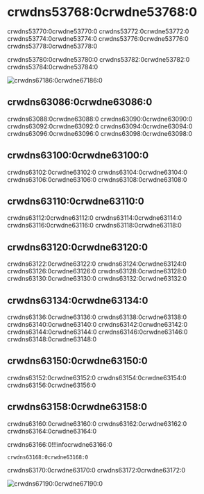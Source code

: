 # crwdns53768:0crwdne53768:0

crwdns53770:0crwdne53770:0  crwdns53772:0crwdne53772:0 crwdns53774:0crwdne53774:0  crwdns53776:0crwdne53776:0  crwdns53778:0crwdne53778:0

crwdns53780:0crwdne53780:0  crwdns53782:0crwdne53782:0  crwdns53784:0crwdne53784:0

![crwdns67186:0crwdne67186:0](crwdns67184:0crwdne67184:0)

## crwdns63086:0crwdne63086:0

crwdns63088:0crwdne63088:0  crwdns63090:0crwdne63090:0  crwdns63092:0crwdne63092:0  crwdns63094:0crwdne63094:0  crwdns63096:0crwdne63096:0  crwdns63098:0crwdne63098:0

## crwdns63100:0crwdne63100:0

crwdns63102:0crwdne63102:0  crwdns63104:0crwdne63104:0  crwdns63106:0crwdne63106:0 crwdns63108:0crwdne63108:0

## crwdns63110:0crwdne63110:0

crwdns63112:0crwdne63112:0  crwdns63114:0crwdne63114:0  crwdns63116:0crwdne63116:0 crwdns63118:0crwdne63118:0

## crwdns63120:0crwdne63120:0

crwdns63122:0crwdne63122:0  crwdns63124:0crwdne63124:0  crwdns63126:0crwdne63126:0  crwdns63128:0crwdne63128:0  crwdns63130:0crwdne63130:0  crwdns63132:0crwdne63132:0

## crwdns63134:0crwdne63134:0

crwdns63136:0crwdne63136:0  crwdns63138:0crwdne63138:0 crwdns63140:0crwdne63140:0   crwdns63142:0crwdne63142:0 crwdns63144:0crwdne63144:0  crwdns63146:0crwdne63146:0  crwdns63148:0crwdne63148:0

## crwdns63150:0crwdne63150:0

crwdns63152:0crwdne63152:0  crwdns63154:0crwdne63154:0  crwdns63156:0crwdne63156:0

## crwdns63158:0crwdne63158:0

crwdns63160:0crwdne63160:0  crwdns63162:0crwdne63162:0  crwdns63164:0crwdne63164:0

crwdns63166:0!!!infocrwdne63166:0

    crwdns63168:0crwdne63168:0
crwdns63170:0crwdne63170:0 crwdns63172:0crwdne63172:0

![crwdns67190:0crwdne67190:0](crwdns67188:0crwdne67188:0)</dd>

</dl>
